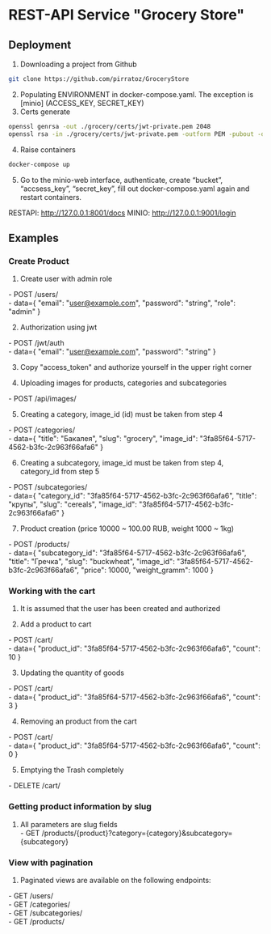 # REST-API Service "Grocery Store"

## Deployment

1. Downloading a project from Github
```sh
git clone https://github.com/pirratoz/GroceryStore
```
2. Populating ENVIRONMENT in docker-compose.yaml. The exception is [minio] (ACCESS_KEY, SECRET_KEY)
3. Certs generate
```sh
openssl genrsa -out ./grocery/certs/jwt-private.pem 2048
openssl rsa -in ./grocery/certs/jwt-private.pem -outform PEM -pubout -out ./grocery/certs/jwt-public.pem
```
4. Raise containers
```sh
docker-compose up
```
5.  Go to the minio-web interface, authenticate, create “bucket”, “accsess_key”, “secret_key”, fill out docker-compose.yaml again and restart containers.

RESTAPI: http://127.0.0.1:8001/docs
MINIO: http://127.0.0.1:9001/login

## Examples

### Create Product
1. Create user with admin role  

\- POST /users/  
\- data={
  "email": "user@example.com",
  "password": "string",
  "role": "admin"
}

2. Authorization using jwt  

\- POST /jwt/auth  
\- data={
  "email": "user@example.com",
  "password": "string"
}

3. Copy "access_token" and authorize yourself in the upper right corner

4. Uploading images for products, categories and subcategories  

\- POST /api/images/

5. Creating a category, image_id (id) must be taken from step 4  

\- POST /categories/  
\- data={
  "title": "Бакалея",
  "slug": "grocery",
  "image_id": "3fa85f64-5717-4562-b3fc-2c963f66afa6"
}

6. Creating a subcategory, image_id must be taken from step 4, category_id from step 5 

\- POST /subcategories/  
\- data={
  "category_id": "3fa85f64-5717-4562-b3fc-2c963f66afa6",
  "title": "крупы",
  "slug": "cereals",
  "image_id": "3fa85f64-5717-4562-b3fc-2c963f66afa6"
}

7. Product creation (price 10000 ~ 100.00 RUB, weight 1000 ~ 1kg)

\- POST /products/  
\- data={
  "subcategory_id": "3fa85f64-5717-4562-b3fc-2c963f66afa6",
  "title": "Гречка",
  "slug": "buckwheat",
  "image_id": "3fa85f64-5717-4562-b3fc-2c963f66afa6",
  "price": 10000,
  "weight_gramm": 1000
}

### Working with the cart
1. It is assumed that the user has been created and authorized

2. Add a product to cart  

\- POST /cart/  
\- data={
  "product_id": "3fa85f64-5717-4562-b3fc-2c963f66afa6",
  "count": 10
}

3. Updating the quantity of goods

\- POST /cart/  
\- data={
  "product_id": "3fa85f64-5717-4562-b3fc-2c963f66afa6",
  "count": 3
}

4. Removing an product from the cart

\- POST /cart/  
\- data={
  "product_id": "3fa85f64-5717-4562-b3fc-2c963f66afa6",
  "count": 0
}

5. Emptying the Trash completely

\- DELETE /cart/  

### Getting product information by slug
1. All parameters are slug fields  
\- GET /products/{product}?category={category}&subcategory={subcategory}  


### View with pagination
1. Paginated views are available on the following endpoints:

\- GET /users/  
\- GET /categories/  
\- GET /subcategories/  
\- GET /products/  